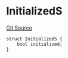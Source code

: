# InitializedS
[Git Source](https://github.com/thrackle-io/tron/blob/06e770e8df9f2623305edd5cd2be197d5544e702/src/client/token/handler/diamond/RuleStorage.sol)


```solidity
struct InitializedS {
    bool initialized;
}
```

